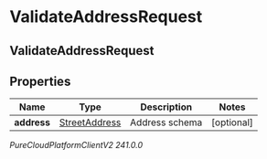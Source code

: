 # ValidateAddressRequest

## ValidateAddressRequest

## Properties

|Name | Type | Description | Notes|
|------------ | ------------- | ------------- | -------------|
| **address** | [StreetAddress](StreetAddress) | Address schema | [optional] |



_PureCloudPlatformClientV2 241.0.0_
